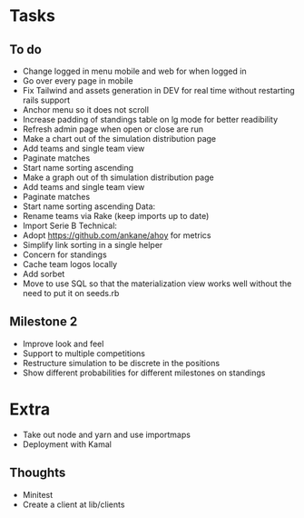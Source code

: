 # Tasks

## To do

- Change logged in menu mobile and web for when logged in
- Go over every page in mobile
- Fix Tailwind and assets generation in DEV for real time without restarting rails support
- Anchor menu so it does not scroll
- Increase padding of standings table on lg mode for better readibility
- Refresh admin page when open or close are run
- Make a chart out of the simulation distribution page
- Add teams and single team view
- Paginate matches
- Start name sorting ascending
- Make a graph out of th simulation distribution page
- Add teams and single team view
- Paginate matches
- Start name sorting ascending
Data:
- Rename teams via Rake (keep imports up to date)
- Import Serie B
Technical:
- Adopt https://github.com/ankane/ahoy for metrics
- Simplify link sorting in a single helper
- Concern for standings
- Cache team logos locally
- Add sorbet
- Move to use SQL so that the materialization view works well without the need to put it on seeds.rb

## Milestone 2
- Improve look and feel
- Support to multiple competitions
- Restructure simulation to be discrete in the positions
- Show different probabilities for different milestones on standings

# Extra
- Take out node and yarn and use importmaps
- Deployment with Kamal

## Thoughts
- Minitest
- Create a client at lib/clients
